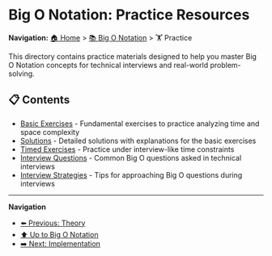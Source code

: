 # Big O Notation: Practice Resources

**Navigation:** [🏠 Home](../../README.md) > [📚 Big O Notation](../README.md) > 🏋️ Practice

This directory contains practice materials designed to help you master Big O Notation concepts for technical interviews and real-world problem-solving.

## 📋 Contents

- [Basic Exercises](./basic-exercises.md) - Fundamental exercises to practice analyzing time and space complexity
- [Solutions](./basic-solutions.md) - Detailed solutions with explanations for the basic exercises
- [Timed Exercises](./timed-exercises.md) - Practice under interview-like time constraints
- [Interview Questions](./interview-questions.md) - Common Big O questions asked in technical interviews
- [Interview Strategies](./interview-strategies.md) - Tips for approaching Big O questions during interviews

---

**Navigation**
- [⬅️ Previous: Theory](../theory/08-complex-algorithm-analysis.md)
- [⬆️ Up to Big O Notation](../README.md)
- [➡️ Next: Implementation](../implementation/README.md)
